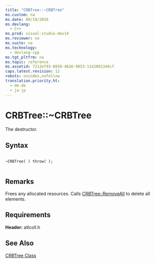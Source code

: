 ```yaml
---
title: "CRBTree::~CRBTree"
ms.custom: na
ms.date: 09/19/2016
ms.devlang: 
  - C++
ms.prod: visual-studio-dev14
ms.reviewer: na
ms.suite: na
ms.technology: 
  - devlang-cpp
ms.tgt_pltfrm: na
ms.topic: reference
ms.assetid: 7212ef93-8858-4626-9853-1142001346cf
caps.latest.revision: 12
robots: noindex,nofollow
translation.priority.ht: 
  - de-de
  - ja-jp
---
```

# CRBTree::~CRBTree
The destructor.  
  
## Syntax  
  
```  
  
~CRBTree( ) throw( );  
  
```  
  
## Remarks  
 Frees any allocated resources. Calls [CRBTree::RemoveAll](../vs140/CRBTree--RemoveAll.md) to delete all elements.  
  
## Requirements  
 **Header:** atlcoll.h  
  
## See Also  
 [CRBTree Class](../vs140/CRBTree-Class.md)